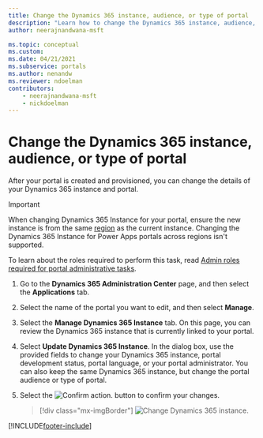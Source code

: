 ```yaml
---
title: Change the Dynamics 365 instance, audience, or type of portal
description: "Learn how to change the Dynamics 365 instance, audience, or type of a portal."
author: neerajnandwana-msft

ms.topic: conceptual
ms.custom: 
ms.date: 04/21/2021
ms.subservice: portals
ms.author: nenandw
ms.reviewer: ndoelman
contributors:
    - neerajnandwana-msft
    - nickdoelman
---
```

 
# Change the Dynamics 365 instance, audience, or type of portal

After your portal is created and provisioned, you can change the details of your Dynamics 365 instance and portal.

> [!IMPORTANT]
> When changing Dynamics 365 Instance for your portal, ensure the new instance is from the same [region](/power-platform/admin/regions-overview) as the current instance. Changing the Dynamics 365 Instance for Power Apps portals across regions isn't supported.

To learn about the roles required to perform this task, read [Admin roles required for portal administrative tasks](portal-admin-roles.md).

1. Go to the **Dynamics 365 Administration Center** page, and then select the **Applications** tab.

2. Select the name of the portal you want to edit, and then select **Manage**.

3. Select the **Manage Dynamics 365 Instance** tab. On this page, you can review the Dynamics 365 instance that is currently linked to your portal.

4. Select **Update Dynamics 365 Instance**. In the dialog box, use the provided fields to change your Dynamics 365 instance, portal development status, portal language, or your portal administrator. You can also keep the same Dynamics 365 instance, but change the portal audience or type of portal.

5. Select the ![Confirm action.](../media/confirm-action-icon.png "Confirm action") button to confirm your changes.  

   > [!div class="mx-imgBorder"]
   > ![Change Dynamics 365 instance.](../media/change-dynamics-365-instance.png "Change Dynamics 365 instance")  


[!INCLUDE[footer-include](../../../includes/footer-banner.md)]